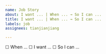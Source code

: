 ```yaml
---
name: Job Story
about: I want ... | When ... → So I can ...
title: I want ... | When ... → So I can ...
labels: job
assignees: tianjianjiang

---
```


☐ When ...
☐ I want ...
☐ So I can ...
